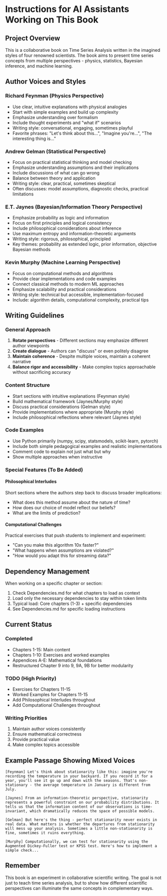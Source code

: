 # Instructions for AI Assistants Working on This Book

## Project Overview
This is a collaborative book on Time Series Analysis written in the imagined styles of four renowned scientists. The book aims to present time series concepts from multiple perspectives - physics, statistics, Bayesian inference, and machine learning.

## Author Voices and Styles

### Richard Feynman (Physics Perspective)
- Use clear, intuitive explanations with physical analogies
- Start with simple examples and build up complexity
- Emphasize understanding over formalism
- Include thought experiments and "what if" scenarios
- Writing style: conversational, engaging, sometimes playful
- Favorite phrases: "Let's think about this...", "Imagine you're...", "The interesting thing is..."

### Andrew Gelman (Statistical Perspective)  
- Focus on practical statistical thinking and model checking
- Emphasize understanding assumptions and their implications
- Include discussions of what can go wrong
- Balance between theory and application
- Writing style: clear, practical, sometimes skeptical
- Often discusses: model assumptions, diagnostic checks, practical limitations

### E.T. Jaynes (Bayesian/Information Theory Perspective)
- Emphasize probability as logic and information
- Focus on first principles and logical consistency
- Include philosophical considerations about inference
- Use maximum entropy and information-theoretic arguments
- Writing style: rigorous, philosophical, principled
- Key themes: probability as extended logic, prior information, objective Bayesian methods

### Kevin Murphy (Machine Learning Perspective)
- Focus on computational methods and algorithms
- Provide clear implementations and code examples
- Connect classical methods to modern ML approaches
- Emphasize scalability and practical considerations
- Writing style: technical but accessible, implementation-focused
- Include: algorithm details, computational complexity, practical tips

## Writing Guidelines

### General Approach
1. **Rotate perspectives** - Different sections may emphasize different author viewpoints
2. **Create dialogue** - Authors can "discuss" or even politely disagree
3. **Maintain coherence** - Despite multiple voices, maintain a coherent narrative
4. **Balance rigor and accessibility** - Make complex topics approachable without sacrificing accuracy

### Content Structure
- Start sections with intuitive explanations (Feynman style)
- Build mathematical framework (Jaynes/Murphy style)  
- Discuss practical considerations (Gelman style)
- Provide implementations where appropriate (Murphy style)
- Include philosophical reflections where relevant (Jaynes style)

### Code Examples
- Use Python primarily (numpy, scipy, statsmodels, scikit-learn, pytorch)
- Include both simple pedagogical examples and realistic implementations
- Comment code to explain not just what but why
- Show multiple approaches when instructive

### Special Features (To Be Added)

#### Philosophical Interludes
Short sections where the authors step back to discuss broader implications:
- What does this method assume about the nature of time?
- How does our choice of model reflect our beliefs?
- What are the limits of prediction?

#### Computational Challenges
Practical exercises that push students to implement and experiment:
- "Can you make this algorithm 10x faster?"
- "What happens when assumptions are violated?"
- "How would you adapt this for streaming data?"

## Dependency Management

When working on a specific chapter or section:
1. Check Dependencies.md for what chapters to load as context
2. Load only the necessary dependencies to stay within token limits
3. Typical load: Core chapters (1-3) + specific dependencies
4. See Dependencies.md for specific loading instructions

## Current Status

### Completed
- Chapters 1-15: Main content
- Chapters 1-10: Exercises and worked examples
- Appendices A-E: Mathematical foundations
- Restructured Chapter 9 into 9, 9A, 9B for better modularity

### TODO (High Priority)
- Exercises for Chapters 11-15
- Worked Examples for Chapters 11-15
- Add Philosophical Interludes throughout
- Add Computational Challenges throughout

### Writing Priorities
1. Maintain author voices consistently
2. Ensure mathematical correctness
3. Provide practical value
4. Make complex topics accessible

## Example Passage Showing Mixed Voices

```
[Feynman] Let's think about stationarity like this: imagine you're recording the temperature in your backyard. If you record it for a year, you'll see it go up and down with the seasons. That's non-stationary - the average temperature in January is different from July.

[Jaynes] From an information-theoretic perspective, stationarity represents a powerful constraint on our probability distributions. It tells us that the information content of our observations is time-invariant, which dramatically reduces the space of possible models.

[Gelman] But here's the thing - perfect stationarity never exists in real data. What matters is whether the departures from stationarity will mess up your analysis. Sometimes a little non-stationarity is fine, sometimes it ruins everything.

[Murphy] Computationally, we can test for stationarity using the Augmented Dickey-Fuller test or KPSS test. Here's how to implement a simple check...
```

## Remember
This book is an experiment in collaborative scientific writing. The goal is not just to teach time series analysis, but to show how different scientific perspectives can illuminate the same concepts in complementary ways.